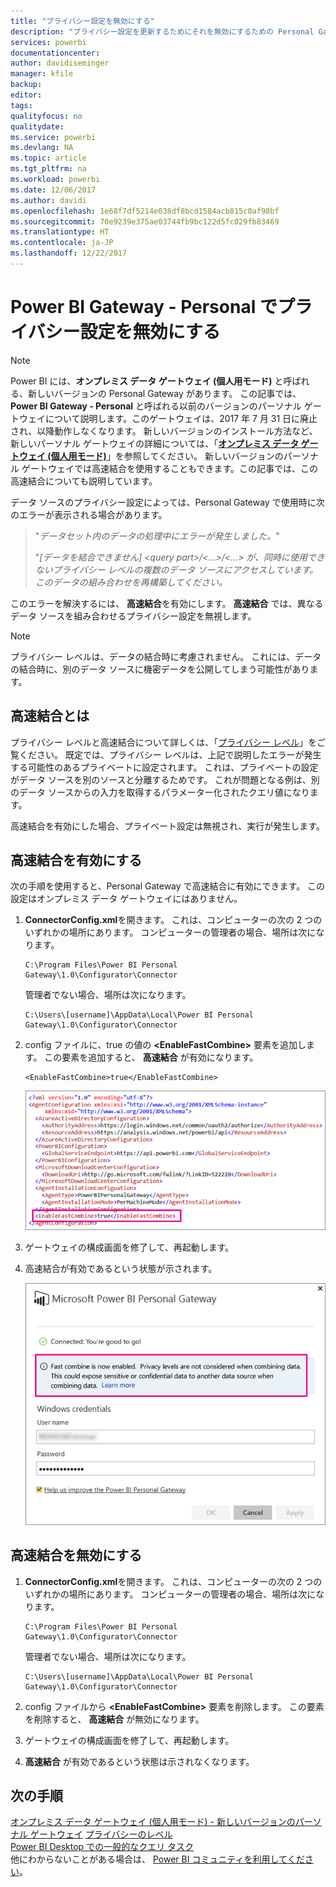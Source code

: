 ```yaml
---
title: "プライバシー設定を無効にする"
description: "プライバシー設定を更新するためにそれを無効にするための Personal Gateway 内での高速結合の有効化の方法について説明します。"
services: powerbi
documentationcenter: 
author: davidiseminger
manager: kfile
backup: 
editor: 
tags: 
qualityfocus: no
qualitydate: 
ms.service: powerbi
ms.devlang: NA
ms.topic: article
ms.tgt_pltfrm: na
ms.workload: powerbi
ms.date: 12/06/2017
ms.author: davidi
ms.openlocfilehash: 1e68f7df5214e038df8bcd1584acb815c0af98bf
ms.sourcegitcommit: 70e9239e375ae03744fb9bc122d5fc029fb83469
ms.translationtype: HT
ms.contentlocale: ja-JP
ms.lasthandoff: 12/22/2017
---
```

# <a name="disable-privacy-setting-in-power-bi-gateway---personal"></a>Power BI Gateway - Personal でプライバシー設定を無効にする
> [!NOTE]
> Power BI には、**オンプレミス データ ゲートウェイ (個人用モード)** と呼ばれる、新しいバージョンの Personal Gateway があります。 この記事では、**Power BI Gateway - Personal** と呼ばれる以前のバージョンのパーソナル ゲートウェイについて説明します。このゲートウェイは、2017 年 7 月 31 日に廃止され、以降動作しなくなります。 新しいバージョンのインストール方法など、新しいパーソナル ゲートウェイの詳細については、「[**オンプレミス データ ゲートウェイ (個人用モード)**](service-gateway-personal-mode.md)」を参照してください。 新しいバージョンのパーソナル ゲートウェイでは高速結合を使用することもできます。この記事では、この高速結合についても説明しています。
> 
> 

データ ソースのプライバシー設定によっては、Personal Gateway で使用時に次のエラーが表示される場合があります。

> "*データセット内のデータの処理中にエラーが発生しました。*"
> 
> "*[データを結合できません] &lt;query part&gt;/&lt;…&gt;/&lt;…&gt; が、同時に使用できないプライバシー レベルの複数のデータ ソースにアクセスしています。このデータの組み合わせを再構築してください。*
> 
> 

このエラーを解決するには、 **高速結合**を有効にします。 **高速結合** では、異なるデータ ソースを組み合わせるプライバシー設定を無視します。

> [!NOTE]
> プライバシー レベルは、データの結合時に考慮されません。 これには、データの結合時に、別のデータ ソースに機密データを公開してしまう可能性があります。
> 
> 

## <a name="what-is-fast-combine"></a>高速結合とは
プライバシー レベルと高速結合について詳しくは、「[プライバシー レベル](https://support.office.com/en-us/article/Privacy-levels-Power-Query-CC3EDE4D-359E-4B28-BC72-9BEE7900B540)」をご覧ください。 既定では、プライバシー レベルは、上記で説明したエラーが発生する可能性のあるプライベートに設定されます。 これは、プライベートの設定がデータ ソースを別のソースと分離するためです。 これが問題となる例は、別のデータ ソースからの入力を取得するパラメーター化されたクエリ値になります。

高速結合を有効にした場合、プライベート設定は無視され、実行が発生します。

## <a name="turn-on-fast-combine"></a>高速結合を有効にする
次の手順を使用すると、Personal Gateway で高速結合に有効にできます。 この設定はオンプレミス データ ゲートウェイにはありません。

1. **ConnectorConfig.xml**を開きます。  これは、コンピューターの次の 2 つのいずれかの場所にあります。  コンピューターの管理者の場合、場所は次になります。
   
    <pre><code>C:\Program Files\Power BI Personal Gateway\1.0\Configurator\Connector</code></pre>
   
    管理者でない場合、場所は次になります。
   
    <pre><code>C:\Users\[username]\AppData\Local\Power BI Personal Gateway\1.0\Configurator\Connector</code></pre>
    
2. config ファイルに、true の値の **&lt;EnableFastCombine&gt;** 要素を追加します。 この要素を追加すると、 **高速結合** が有効になります。
   
   <pre><code>&lt;EnableFastCombine&gt;true&lt;/EnableFastCombine&gt;</code></pre>
   
   ![](media/refresh-enable-fast-combine/configfile.png)
3. ゲートウェイの構成画面を修了して、再起動します。
4. 高速結合が有効であるという状態が示されます。
   
   ![](media/refresh-enable-fast-combine/fastcombineenabled.png)

## <a name="turn-off-fast-combine"></a>高速結合を無効にする
1. **ConnectorConfig.xml**を開きます。  これは、コンピューターの次の 2 つのいずれかの場所にあります。  コンピューターの管理者の場合、場所は次になります。
   
    <pre><code>C:\Program Files\Power BI Personal Gateway\1.0\Configurator\Connector</code></pre>
   
    管理者でない場合、場所は次になります。
   
    <pre><code>C:\Users\[username]\AppData\Local\Power BI Personal Gateway\1.0\Configurator\Connector</code></pre>

2. config ファイルから **&lt;EnableFastCombine&gt;** 要素を削除します。 この要素を削除すると、 **高速結合** が無効になります。
3. ゲートウェイの構成画面を修了して、再起動します。
4. **高速結合** が有効であるという状態は示されなくなります。

## <a name="next-steps"></a>次の手順
[オンプレミス データ ゲートウェイ (個人用モード) - 新しいバージョンのパーソナル ゲートウェイ](service-gateway-personal-mode.md)
[プライバシーのレベル](https://support.office.com/en-us/article/Privacy-levels-Power-Query-CC3EDE4D-359E-4B28-BC72-9BEE7900B540)  
[Power BI Desktop での一般的なクエリ タスク](desktop-common-query-tasks.md)  
他にわからないことがある場合は、 [Power BI コミュニティを利用してください](http://community.powerbi.com/)。

